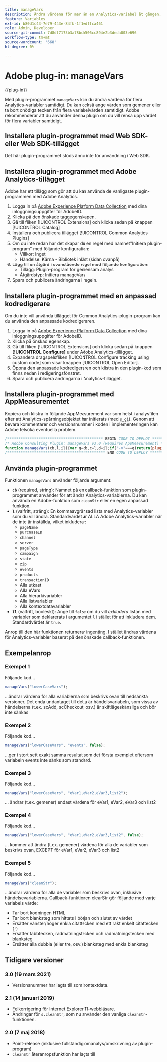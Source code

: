 ```yaml
---
title: manageVars
description: Ändra värdena för mer än en Analytics-variabel åt gången.
feature: Variables
exl-id: b80d1c43-7e79-443e-84fb-1f1edffca461
role: Admin, Developer
source-git-commit: 7d8df7173b3a78bcb506cc894e2b3deda003e696
workflow-type: tm+mt
source-wordcount: '668'
ht-degree: 0%

---
```


# Adobe plug-in: manageVars

{{plug-in}}

Med plugin-programmet `manageVars` kan du ändra värdena för flera Analytics-variabler samtidigt. Du kan också ange värden som gemener eller ta bort onödiga tecken från flera variabelvärden samtidigt. Adobe rekommenderar att du använder denna plugin om du vill rensa upp värdet för flera variabler samtidigt.

## Installera plugin-programmet med Web SDK- eller Web SDK-tillägget

Det här plugin-programmet stöds ännu inte för användning i Web SDK.

## Installera plugin-programmet med Adobe Analytics-tillägget

Adobe har ett tillägg som gör att du kan använda de vanligaste plugin-programmen med Adobe Analytics.

1. Logga in på [Adobe Experience Platform Data Collection](https://experience.adobe.com/data-collection) med dina inloggningsuppgifter för AdobeID.
1. Klicka på den önskade taggegenskapen.
1. Gå till fliken [!UICONTROL Extensions] och klicka sedan på knappen [!UICONTROL Catalog]
1. Installera och publicera tillägget [!UICONTROL Common Analytics Plugins]
1. Om du inte redan har det skapar du en regel med namnet&quot;Initiera plugin-program&quot; med följande konfiguration:
   * Villkor: Inget
   * Händelse: Kärna - Bibliotek inläst (sidan ovanpå)
1. Lägg till en åtgärd i ovanstående regel med följande konfiguration:
   * Tillägg: Plugin-program för gemensam analys
   * Åtgärdstyp: Initiera manageVars
1. Spara och publicera ändringarna i regeln.

## Installera plugin-programmet med en anpassad kodredigerare

Om du inte vill använda tillägget för Common Analytics-plugin-program kan du använda den anpassade kodredigeraren.

1. Logga in på [Adobe Experience Platform Data Collection](https://experience.adobe.com/data-collection) med dina inloggningsuppgifter för AdobeID.
1. Klicka på önskad egenskap.
1. Gå till fliken [!UICONTROL Extensions] och klicka sedan på knappen **[!UICONTROL Configure]** under Adobe Analytics-tillägget.
1. Expandera dragspelsfliken [!UICONTROL Configure tracking using custom code] som visar knappen [!UICONTROL Open Editor].
1. Öppna den anpassade kodredigeraren och klistra in den plugin-kod som finns nedan i redigeringsfönstret.
1. Spara och publicera ändringarna i Analytics-tillägget.

## Installera plugin-programmet med AppMeasurementet

Kopiera och klistra in följande AppMeasurement var som helst i analysfilen efter att Analytics-spårningsobjektet har initierats (med [`s_gi`](../functions/s-gi.md)). Genom att bevara kommentarer och versionsnummer i koden i implementeringen kan Adobe felsöka eventuella problem.

```js
/******************************************* BEGIN CODE TO DEPLOY *******************************************/
/* Adobe Consulting Plugin: manageVars v3.0 (Requires AppMeasurement) */
function manageVars(cb,l,il){var g=cb,c=l,d=il;if("-v"===g)return{plugin:"manageVars",version:"3.0"};var f=function(){if("undefined"!==typeof window.s_c_il)for(var a=0,b;a<window.s_c_il.length;a++)if(b=window.s_c_il[a],b._c&&"s_c"===b._c)return b}();if("undefined"!==typeof f){f.contextData.manageVars="3.0";f.blankVars=function(a){this[a]&&(0>a.indexOf("contextData")?this[a]="":(a=a.substring(a.indexOf(".")+1),this.contextData[a]&&(this.contextData[a]="")))};f.lowerCaseVars=function(a){this[a]&&("events"!==a&&-1===a.indexOf("contextData")?(this[a]=this[a].toString(),0!==this[a].indexOf("D=")&&(this[a]=this[a].toLowerCase())):-1<a.indexOf("contextData")&&(a=a.substring(a.indexOf(".")+1),this.contextData[a]&&(this.contextData[a]=this.contextData[a].toString().toLowerCase())))};f.cleanStr=function(a){function b(a){if("string"===typeof a){for(a=a.replace(/<\/?[^>]+(>|$)/g,"").trim().replace(/[\u2018\u2019\u201A]/g,"'").replace(/\t+/g,"").replace(/[\n\r]/g," ");-1<a.indexOf("  ");)a=a.replace(/\s\s/g," ");return a}return""}this[a]&&"function"===typeof b&&(0>a.indexOf("contextData")?this[a]=b(this[a]):(a=a.substring(a.indexOf(".")+1),this.contextData[a]&&(this.contextData[a]=b(this.contextData[a].toString()))))};f.pt=function(a,b,c,d){if(a&&this[c]){a=a.split(b||",");b=a.length;for(var e,f=0;f<b;f++)if(e=this[c](a[f],d))return e}};if(!f[g])return!1;c=c||"";d=d||!0;var b,e="pageName,purchaseID,channel,server,pageType,campaign,state,zip,events,products,transactionID";for(b=1;76>b;b++)e+=",prop"+b;for(b=1;251>b;b++)e+=",eVar"+b;for(b=1;6>b;b++)e+=",hier"+b;for(b=1;4>b;b++)e+=",list"+b;for(b in f.contextData)e+=",contextData."+b;if(c){if(1==d)e=c.replace("['",".").replace("']","");else if(0==d){c=c.split(",");d=e.split(",");e="";for(x in c)for(y in-1<c[x].indexOf("contextData")&&(c[x]="contextData."+c[x].split("'")[1]),d)c[x]===d[y]&&(d[y]="");for(y in d)e+=d[y]?","+d[y]:""}f.pt(e,",",g,0);return!0}return""===c&&d?(f.pt(e,",",g,0),!0):!1}};
/******************************************** END CODE TO DEPLOY ********************************************/
```

## Använda plugin-programmet

Funktionen `manageVars` använder följande argument:

* **`cb`** (required, string): Namnet på en callback-funktion som plugin-programmet använder för att ändra Analytics-variablerna. Du kan använda en Adobe-funktion som `cleanStr` eller en egen anpassad funktion.
* **`l`** (valfritt, sträng): En kommaavgränsad lista med Analytics-variabler som du vill ändra. Standardvärdet är ALLA Adobe Analytics-variabler när de inte är inställda, vilket inkluderar:
   * `pageName`
   * `purchaseID`
   * `channel`
   * `server`
   * `pageType`
   * `campaign`
   * `state`
   * `zip`
   * `events`
   * `products`
   * `transactionID`
   * Alla utkast
   * Alla eVars
   * Alla hierarkivariabler
   * Alla listvariabler
   * Alla kontextdatavariabler
* **`Il`** (valfritt, booleskt): Ange till `false` om du vill *exkludera* listan med variabler som deklarerats i argumentet `l` i stället för att inkludera dem. Standardvärdet är `true`.

Anrop till den här funktionen returnerar ingenting. I stället ändras värdena för Analytics-variabler baserat på den önskade callback-funktionen.

## Exempelanrop

### Exempel 1

Följande kod...

```js
manageVars("lowerCaseVars");
```

...ändrar värdena för alla variablerna som beskrivs ovan till nedsänkta versioner.  Det enda undantaget till detta är händelsvariabeln, som vissa av händelserna (t.ex. scAdd, scCheckout, osv.) är skiftlägeskänsliga och bör inte sänkas

### Exempel 2

Följande kod...

```js
manageVars("lowerCaseVars", "events", false);
```

...ger i stort sett exakt samma resultat som det första exemplet eftersom variabeln events inte sänks som standard.

### Exempel 3

Följande kod...

```js
manageVars("lowerCaseVars", "eVar1,eVar2,eVar3,list2");
```

... ändrar (t.ex. gemener) endast värdena för eVar1, eVar2, eVar3 och list2

### Exempel 4

Följande kod...

```js
manageVars("lowerCaseVars", "eVar1,eVar2,eVar3,list2", false);
```

... kommer att ändra (t.ex. gemener) värdena för alla de variabler som beskrivs ovan, EXCEPT för eVar1, eVar2, eVar3 och list2

### Exempel 5

Följande kod...

```js
manageVars("cleanStr");
```

...ändrar värdena för alla de variabler som beskrivs ovan, inklusive händelsevariablerna.  Callback-funktionen clearStr gör följande med varje variabels värde:

* Tar bort kodningen HTML
* Tar bort blanksteg som hittats i början och slutet av värdet
* Ersätter vänster/höger enkla citattecken med ett rakt enkelt citattecken (`'`)
* Ersätter tabbtecken, radmatningstecken och radmatningstecken med blanksteg
* Ersätter alla dubbla (eller tre, osv.) blanksteg med enkla blanksteg

## Tidigare versioner

### 3.0 (19 mars 2021)

* Versionsnummer har lagts till som kontextdata.

### 2.1 (14 januari 2019)

* Felkorrigering för Internet Explorer 11-webbläsare.
* Ändringar för `s.cleanStr`, som nu använder den vanliga `cleanStr`-funktionen.

### 2.0 (7 maj 2018)

* Point-release (inklusive fullständig omanalys/omskrivning av plugin-program)
* `cleanStr` återanropsfunktion har lagts till
